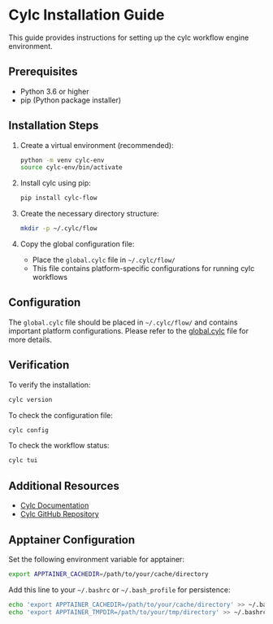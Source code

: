 # Cylc Installation Guide

This guide provides instructions for setting up the cylc workflow engine environment.

## Prerequisites

- Python 3.6 or higher
- pip (Python package installer)

## Installation Steps

1. Create a virtual environment (recommended):
   ```bash
   python -m venv cylc-env
   source cylc-env/bin/activate
   ```

2. Install cylc using pip:
   ```bash
   pip install cylc-flow
   ```

3. Create the necessary directory structure:
   ```bash
   mkdir -p ~/.cylc/flow
   ```

4. Copy the global configuration file:
   - Place the `global.cylc` file in `~/.cylc/flow/`
   - This file contains platform-specific configurations for running cylc workflows

## Configuration

The `global.cylc` file should be placed in `~/.cylc/flow/` and contains important platform configurations. Please refer to the [global.cylc](global.cylc) file for more details.

## Verification

To verify the installation:
```bash
cylc version
```
To check the configuration file:
```bash
cylc config
```
To check the workflow status:
```bash
cylc tui
```

## Additional Resources

- [Cylc Documentation](https://cylc.github.io/cylc-doc/stable/html/index.html)
- [Cylc GitHub Repository](https://github.com/cylc/cylc-flow)

## Apptainer Configuration

Set the following environment variable for apptainer:
```bash
export APPTAINER_CACHEDIR=/path/to/your/cache/directory
```
Add this line to your `~/.bashrc` or `~/.bash_profile` for persistence:
```bash
echo 'export APPTAINER_CACHEDIR=/path/to/your/cache/directory' >> ~/.bashrc
echo 'export APPTAINER_TMPDIR=/path/to/your/tmp/directory' >> ~/.bashrc
``` 